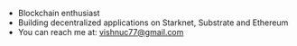 - Blockchain enthusiast
- Building decentralized applications on Starknet, Substrate and Ethereum
- You can reach me at: vishnuc77@gmail.com

